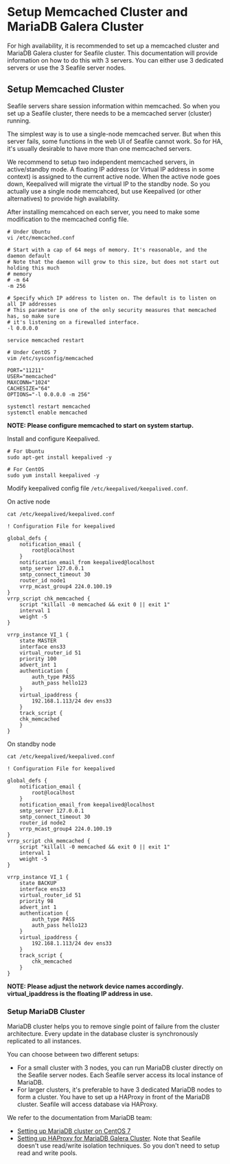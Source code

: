 # Setup Memcached Cluster and MariaDB Galera Cluster

For high availability, it is recommended to set up a memcached cluster and MariaDB Galera cluster for Seafile cluster. This documentation will provide information on how to do this with 3 servers. You can either use 3 dedicated servers or use the 3 Seafile server nodes.

## Setup Memcached Cluster

Seafile servers share session information within memcached. So when you set up a Seafile cluster, there needs to be a memcached server (cluster) running.

The simplest way is to use a single-node memcached server. But when this server fails, some functions in the web UI of Seafile cannot work. So for HA, it's usually desirable to have more than one memcached servers.

We recommend to setup two independent memcached servers, in active/standby mode. A floating IP address (or Virtual IP address in some context) is assigned to the current active node. When the active node goes down, Keepalived will migrate the virtual IP to the standby node. So you actually use a single node memcahced, but use Keepalived (or other alternatives) to provide high availability.

After installing memcahced on each server, you need to make some modification to the memcached config file.

```
# Under Ubuntu
vi /etc/memcached.conf

# Start with a cap of 64 megs of memory. It's reasonable, and the daemon default
# Note that the daemon will grow to this size, but does not start out holding this much
# memory
# -m 64
-m 256

# Specify which IP address to listen on. The default is to listen on all IP addresses
# This parameter is one of the only security measures that memcached has, so make sure
# it's listening on a firewalled interface.
-l 0.0.0.0

service memcached restart
```

```
# Under CentOS 7
vim /etc/sysconfig/memcached

PORT="11211"
USER="memcached"
MAXCONN="1024"
CACHESIZE="64"
OPTIONS="-l 0.0.0.0 -m 256"

systemctl restart memcached
systemctl enable memcached
```

**NOTE: Please configure memcached to start on system startup.**

Install and configure Keepalived.

```
# For Ubuntu
sudo apt-get install keepalived -y

# For CentOS
sudo yum install keepalived -y
```

Modify keepalived config file `/etc/keepalived/keepalived.conf`.

On active node
```
cat /etc/keepalived/keepalived.conf

! Configuration File for keepalived

global_defs {
    notification_email {
        root@localhost
    }
    notification_email_from keepalived@localhost
    smtp_server 127.0.0.1
    smtp_connect_timeout 30
    router_id node1
    vrrp_mcast_group4 224.0.100.19
}
vrrp_script chk_memcached {
    script "killall -0 memcached && exit 0 || exit 1"
    interval 1
    weight -5
}

vrrp_instance VI_1 {
    state MASTER
    interface ens33
    virtual_router_id 51
    priority 100
    advert_int 1
    authentication {
        auth_type PASS
        auth_pass hello123
    }
    virtual_ipaddress {
        192.168.1.113/24 dev ens33
    }
    track_script {
	chk_memcached
    }
}
```

On standby node
```
cat /etc/keepalived/keepalived.conf

! Configuration File for keepalived

global_defs {
    notification_email {
        root@localhost
    }
    notification_email_from keepalived@localhost
    smtp_server 127.0.0.1
    smtp_connect_timeout 30
    router_id node2
    vrrp_mcast_group4 224.0.100.19
}
vrrp_script chk_memcached {
    script "killall -0 memcached && exit 0 || exit 1"
    interval 1
    weight -5
}

vrrp_instance VI_1 {
    state BACKUP
    interface ens33
    virtual_router_id 51
    priority 98
    advert_int 1
    authentication {
        auth_type PASS
        auth_pass hello123
    }
    virtual_ipaddress {
        192.168.1.113/24 dev ens33
    }
    track_script {
        chk_memcached
    }
}
```

**NOTE: Please adjust the network device names accordingly. virtual_ipaddress is the floating IP address in use.**

### Setup MariaDB Cluster

MariaDB cluster helps you to remove single point of failure from the cluster architecture. Every update in the database cluster is synchronously replicated to all instances.

You can choose between two different setups:

- For a small cluster with 3 nodes, you can run MariaDB cluster directly on the Seafile server nodes. Each Seafile server access its local instance of MariaDB.
- For larger clusters, it's preferable to have 3 dedicated MariaDB nodes to form a cluster. You have to set up a HAProxy in front of the MariaDB cluster. Seafile will access database via HAProxy.

We refer to the documentation from MariaDB team:

- [Setting up MariaDB cluster on CentOS 7](https://mariadb.com/resources/blog/setting-mariadb-enterprise-cluster-part-2-how-set-mariadb-cluster)
- [Setting up HAProxy for MariaDB Galera Cluster](https://mariadb.com/resources/blog/setup-mariadb-enterprise-cluster-part-3-setup-ha-proxy-load-balancer-read-and-write-pools). Note that Seafile doesn't use read/write isolation techniques. So you don't need to setup read and write pools.
